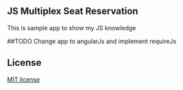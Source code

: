 ## JS Multiplex Seat Reservation

This is sample app to show my JS knowledge 

##TODO
Change app to angularJs and implement requireJs

## License
[MIT license](http://opensource.org/licenses/MIT)